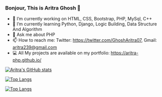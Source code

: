 ### Bonjour, This is Aritra Ghosh  👋

- 🔭 I’m currently working on HTML, CSS, Bootstrap, PHP, MySql, C++
- 🌱 I’m currently learning Python, Django, Logic Building, Data Structure And Algorithm
- 💬 Ask me about PHP
- 📫 How to reach me: Twitter: https://twitter.com/GhoshAritra07, Gmail: aritra239@gmail.com
- 💻 All My projects are available on my portfolio: https://aritra-php.github.io/

[![Aritra's GitHub stats](https://github-readme-stats.vercel.app/api?username=Aritra-php&count_private=true&show_icons=true&theme=dracula)](https://github.com/anuraghazra/github-readme-stats)

[![Top Langs](https://github-readme-stats.vercel.app/api/top-langs/?username=Aritra-php&theme=radical)](https://github.com/anuraghazra/github-readme-stats)

[![Top Langs](https://github-readme-stats.vercel.app/api/top-langs/?username=Aritra-php&layout=compact&theme=radical)](https://github.com/anuraghazra/github-readme-stats)

